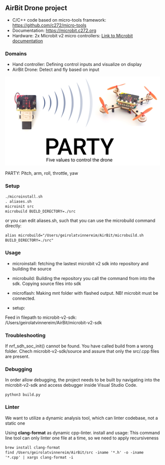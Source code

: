 
## AirBit Drone project

- C/C++ code based on micro-tools framework: https://github.com/c272/micro-tools 
- Documentation: https://microbit.c272.org
- Hardware: 2x Microbit v2 micro controllers: [Link to Microbit documentation](microbit-v2/README.md)

### Domains

- Hand controller: Defining control inputs and visualize on display
- AirBit Drone: Detect and fly based on input

![img/party.png](img/party.png)

PARTY: Pitch, arm, roll, throttle, yaw


### Setup
```console
./microinstall.sh
. aliases.sh
microinit src
microbuild BUILD_DIRECTORY=./src
```

or you can edit aliases.sh, such that you can use the microbuild command directly: 

```console
alias microbuild="/Users/geirolatvinnereim/AirBit/microbuild.sh BUILD_DIRECTORY=./src"
```

### Usage

- microinstall: fetching the lastest microbit v2 sdk into repository and building the source

- microbuild: Building the repository you call the command from into the sdk. Copying source files into sdk

- microflash: Making mnt folder with flashed output. NB! microbit must be connected.

- setup:
  
Feed in filepath to microbit-v2-sdk: /Users/geirolatvinnereim/AirBit/microbit-v2-sdk


### Troubleshooting

If nrf_sdh_soc_init() cannot be found. You have called build from a wrong folder. Chech microbit-v2-sdk/source and assure that only the src/.cpp files are present.

### Debugging

In order allow debugging, the project needs to be built by navigating into the microbit-v2-sdk and access debugger inside Visual Studio Code.

```console
python3 build.py
```

### Linter

We want to utilize a dynamic analysis tool, which can linter codebase, not a static one

Using **clang-format** as dynamic cpp-linter. install and usage:
This command line tool can only linter one file at a time, so we need to apply recursiveness
```console
brew install clang-format
find /Users/geirolatvinnereim/AirBit/src -iname '*.h' -o -iname '*.cpp' | xargs clang-format -i
```